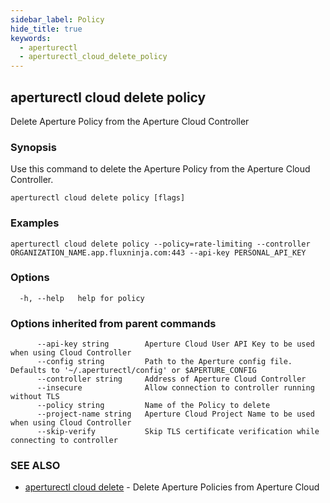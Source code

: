 ```yaml
---
sidebar_label: Policy
hide_title: true
keywords:
  - aperturectl
  - aperturectl_cloud_delete_policy
---
```


<!-- markdownlint-disable -->

## aperturectl cloud delete policy

Delete Aperture Policy from the Aperture Cloud Controller

### Synopsis

Use this command to delete the Aperture Policy from the Aperture Cloud Controller.

```
aperturectl cloud delete policy [flags]
```

### Examples

```
aperturectl cloud delete policy --policy=rate-limiting --controller ORGANIZATION_NAME.app.fluxninja.com:443 --api-key PERSONAL_API_KEY
```

### Options

```
  -h, --help   help for policy
```

### Options inherited from parent commands

```
      --api-key string        Aperture Cloud User API Key to be used when using Cloud Controller
      --config string         Path to the Aperture config file. Defaults to '~/.aperturectl/config' or $APERTURE_CONFIG
      --controller string     Address of Aperture Cloud Controller
      --insecure              Allow connection to controller running without TLS
      --policy string         Name of the Policy to delete
      --project-name string   Aperture Cloud Project Name to be used when using Cloud Controller
      --skip-verify           Skip TLS certificate verification while connecting to controller
```

### SEE ALSO

- [aperturectl cloud delete](/reference/aperturectl/cloud/delete/delete.md) - Delete Aperture Policies from Aperture Cloud
